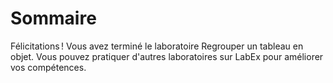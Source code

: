# Sommaire

Félicitations ! Vous avez terminé le laboratoire Regrouper un tableau en objet. Vous pouvez pratiquer d'autres laboratoires sur LabEx pour améliorer vos compétences.
